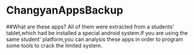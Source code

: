 # ChangyanAppsBackup
##What are these apps?
All of them were extracted from a students' tablet,which had be installed a special android system.If you are using the same student' platform,you can analysis these apps in order to program some tools to crack the limited system.
